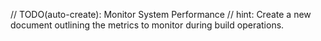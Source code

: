 // TODO(auto-create): Monitor System Performance
// hint: Create a new document outlining the metrics to monitor during build operations.
